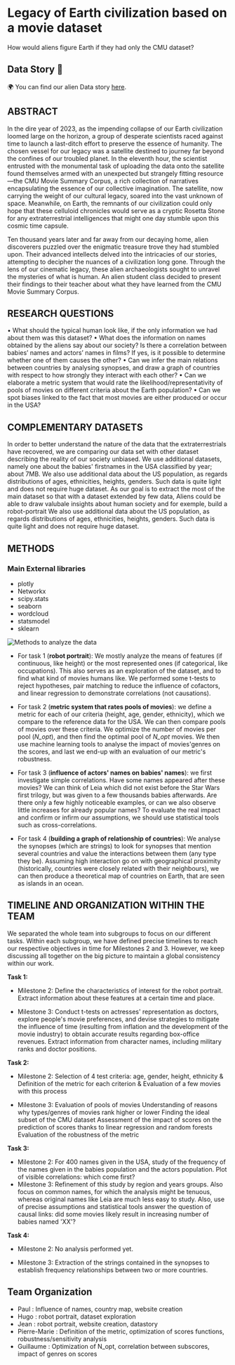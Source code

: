 # Legacy of Earth civilization based on a movie dataset

How would aliens figure Earth if they had only the CMU dataset?

## Data Story :book:

🌍 You can find our alien Data story [here](https://guillaumesalha.github.io/).

## ABSTRACT

In the dire year of 2023, as the impending collapse of our Earth civilization loomed large on the horizon, a group of desperate scientists raced against time to launch a last-ditch effort to preserve the essence of humanity. The chosen vessel for our legacy was a satellite destined to journey far beyond the confines of our troubled planet. In the eleventh hour, the scientist entrusted with the monumental task of uploading the data onto the satellite found themselves armed with an unexpected but strangely fitting resource—the CMU Movie Summary Corpus, a rich collection of narratives encapsulating the essence of our collective imagination. The satellite, now carrying the weight of our cultural legacy, soared into the vast unknown of space. Meanwhile, on Earth, the remnants of our civilization could only hope that these celluloid chronicles would serve as a cryptic Rosetta Stone for any extraterrestrial intelligences that might one day stumble upon this cosmic time capsule.

Ten thousand years later and far away from our decaying home, alien discoverers puzzled over the enigmatic treasure trove they had stumbled upon. Their advanced intellects delved into the intricacies of our stories, attempting to decipher the nuances of a civilization long gone. Through the lens of our cinematic legacy, these alien archaeologists sought to unravel the mysteries of what is human. An alien student class decided to present their findings to their teacher about what they have learned from the CMU Movie Summary Corpus.

## RESEARCH QUESTIONS

• What should the typical human look like, if the only information we had about them was this dataset?
• What does the information on names obtained by the aliens say about our society? Is there a correlation between babies’ names and actors’ names in films? If yes, is it possible to determine whether one of them causes the other?
• Can we infer the main relations between countries by analysing synopses, and draw a graph of countries with respect to how strongly they interact with each other?
• Can we elaborate a metric system that would rate the likelihood/representativity of pools of movies on different criteria about the Earth population?
• Can we spot biases linked to the fact that most movies are either produced or occur in the USA?

## COMPLEMENTARY DATASETS

In order to better understand the nature of the data that the extraterrestrials have recovered, we are comparing our data set with other dataset describing the reality of our society unbiased.
We use additional datasets, namely one about the babies' firstnames in the USA classified by year; about 7MB. We also use additional data about the US population, as regards distributions of ages, ethnicities, heights, genders. Such data is quite light and does not require huge dataset.
As our goal is to extract the most of the main dataset so that with a dataset extended by few data, Aliens could be able to draw valubale insights about human society and for exemple, build a robot-portrait
We also use additional data about the US population, as regards distributions of ages, ethnicities, heights, genders. Such data is quite light and does not require huge dataset.

## METHODS

### Main External libraries

* plotly
* Networkx
* scipy.stats
* seaborn
* wordcloud
* statsmodel
* sklearn

![Methods to analyze the data](./IMAGES/png/pipeline.png)

* For task 1 (**robot portrait**):
We mostly analyze the means of features (if continuous, like height) or the most represented ones (if categorical, like occupations). This also serves as an exploration of the dataset, and to find what kind of movies humans like. We performed some t-tests to reject hypotheses, pair matching to reduce the influence of cofactors, and linear regression to demonstrate correlations (not causations).

* For task 2 (**metric system that rates pools of movies**): we define a metric for each of our criteria (height, age, gender, ethnicity), which we compare to the reference data for the USA. We can then compare pools of movies over these criteria. We optimize the number of movies per pool (*N_opt*), and then find the optimal pool of *N_opt* movies.
We then use machine learning tools to analyse the impact of movies'genres on the scores, and last we end-up with an evaluation of our metric's robustness.

* For task 3 (**influence of actors' names on babies' names**): we first investigate simple correlations. Have some names appeared after these movies? We can think of Leia which did not exist before the Star Wars first trilogy, but was given to a few thousands babies afterwards. Are there only a few highly noticeable examples, or can we also observe little increases for already popular names? To evaluate the real impact and confirm or infirm our assumptions, we should use statistical tools such as cross-correlations.

* For task 4 (**building a graph of relationship of countries**): We analyse the synopses (which are strings) to look for synopses that mention several countries and value the interactions between them (any type they be). Assuming high interaction go on with geographical proximity (historically, countries were closely related with their neighbours), we can then produce a theoretical map of countries on Earth, that are seen as islands in an ocean.

## TIMELINE AND ORGANIZATION WITHIN THE TEAM

We separated the whole team into subgroups to focus on our different tasks.
Within each subgroup, we have defined precise timelines to reach our respective objectives in time for Milestones 2 and 3. However, we keep discussing all together on the big picture to maintain a global consistency within our work.

**Task 1:**

* Milestone 2: Define the characteristics of interest for the robot portrait. Extract information about these features at a certain time and place.

* Milestone 3: Conduct t-tests on actresses' representation as doctors, explore people's movie preferences, and devise strategies to mitigate the influence of time (resulting from inflation and the development of the movie industry) to obtain accurate results regarding box-office revenues. Extract information from character names, including military ranks and doctor positions.

**Task 2:**

* Milestone 2: Selection of 4 test criteria: age, gender, height, ethnicity & Definition of the metric for each criterion & Evaluation of a few movies with this process

* Milestone 3: Evaluation of pools of movies
               Understanding of reasons why types/genres of movies rank higher or lower
               Finding the ideal subset of the CMU dataset
               Assessment of the impact of scores on the prediction of scores thanks to linear regression and random forests
               Evaluation of the robustness of the metric

**Task 3:**

* Milestone 2: For 400 names given in the USA, study of the frequency of the names given in the babies population and the actors population. Plot of visible correlations: which come first?
* Milestone 3: Refinement of this study by region and years groups. Also focus on common names, for which the analysis might be tenuous, whereas original names like Leia are much less easy to study. Also, use of precise assumptions and statistical tools answer the question of causal links: did some movies likely result in increasing number of babies named 'XX'?

**Task 4:**

* Milestone 2: No analysis performed yet.

* Milestone 3: Extraction of the strings contained in the synopses to establish frequency relationships between two or more countries.

## Team Organization

* Paul : Influence of names, country map, website creation
* Hugo : robot portrait, dataset exploration
* Jean : robot portrait, website creation, datastory
* Pierre-Marie : Definition of the metric, optimization of scores functions, robustness/sensitivity analysis
* Guillaume : Optimization of N_opt, correlation between subscores, impact of genres on scores
